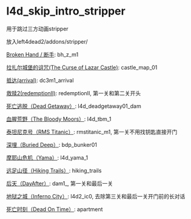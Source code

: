 # l4d_skip_intro_stripper
用于跳过三方动画stripper

放入left4dead2/addons/stripper/

[Broken Hand / 断手](https://steamcommunity.com/sharedfiles/filedetails/?id=2816107377): bh_z_m1

[拉扎尔城堡的诅咒(The Curse of Lazar Castle)](https://www.gamemaps.com/details/21267): castle_map_01

[抵达(arrival)](https://www.gamemaps.com/details/30859): dc3m1_arrival

[救赎2(redemptionII)](https://www.gamemaps.com/details/2849): redemptionII, 第一关和第二关开头

[死亡逃脱（Dead Getaway）](https://www.gamemaps.com/details/3305): l4d_deadgetaway01_dam

[血腥荒野（The Bloody Moors）](https://www.gamemaps.com/details/6772): l4d_tbm_1

[泰坦尼克号（RMS Titanic）](https://www.gamemaps.com/details/2538): rmstitanic_m1, 第一关不用找钥匙直接开门

[深埋（Buried Deep）](https://gamemaps.com/details/23930): bdp_bunker01

[摩耶山危机（Yama）](https://www.gamemaps.com/details/2850): l4d_yama_1

[远足山径（Hiking Trails）](https://www.gamemaps.com/details/21604): hiking_trails

[后天（DayAfter）](https://www.gamemaps.com/details/29349): dam1_, 第一关和最后一关

[地狱之城（Inferno City）](https://steamcommunity.com/sharedfiles/filedetails/?id=2843525274): l4d2_ic0, 去除第三关和最后一关开门前的长对话

[死亡时刻（Dead On Time）](https://steamcommunity.com/sharedfiles/filedetails/?id=2803263994): apartment